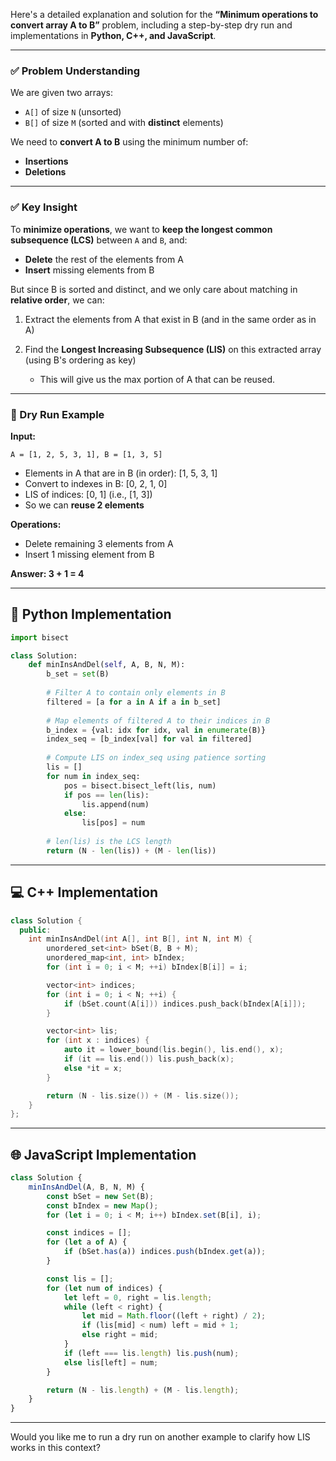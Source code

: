 Here's a detailed explanation and solution for the **“Minimum operations to convert array A to B”** problem, including a step-by-step dry run and implementations in **Python, C++, and JavaScript**.

---

### ✅ Problem Understanding

We are given two arrays:

* `A[]` of size `N` (unsorted)
* `B[]` of size `M` (sorted and with **distinct** elements)

We need to **convert A to B** using the minimum number of:

* **Insertions**
* **Deletions**

---

### ✅ Key Insight

To **minimize operations**, we want to **keep the longest common subsequence (LCS)** between `A` and `B`, and:

* **Delete** the rest of the elements from A
* **Insert** missing elements from B

But since B is sorted and distinct, and we only care about matching in **relative order**, we can:

1. Extract the elements from A that exist in B (and in the same order as in A)
2. Find the **Longest Increasing Subsequence (LIS)** on this extracted array (using B's ordering as key)

   * This will give us the max portion of A that can be reused.

---

### 🧠 Dry Run Example

**Input:**

```
A = [1, 2, 5, 3, 1], B = [1, 3, 5]
```

* Elements in A that are in B (in order): \[1, 5, 3, 1]
* Convert to indexes in B: \[0, 2, 1, 0]
* LIS of indices: \[0, 1] (i.e., \[1, 3])
* So we can **reuse 2 elements**

**Operations:**

* Delete remaining 3 elements from A
* Insert 1 missing element from B

**Answer: 3 + 1 = 4**

---

## 🐍 Python Implementation

```python
import bisect

class Solution:
    def minInsAndDel(self, A, B, N, M):
        b_set = set(B)
        
        # Filter A to contain only elements in B
        filtered = [a for a in A if a in b_set]
        
        # Map elements of filtered A to their indices in B
        b_index = {val: idx for idx, val in enumerate(B)}
        index_seq = [b_index[val] for val in filtered]
        
        # Compute LIS on index_seq using patience sorting
        lis = []
        for num in index_seq:
            pos = bisect.bisect_left(lis, num)
            if pos == len(lis):
                lis.append(num)
            else:
                lis[pos] = num
        
        # len(lis) is the LCS length
        return (N - len(lis)) + (M - len(lis))
```

---

## 💻 C++ Implementation

```cpp
class Solution {
  public:
    int minInsAndDel(int A[], int B[], int N, int M) {
        unordered_set<int> bSet(B, B + M);
        unordered_map<int, int> bIndex;
        for (int i = 0; i < M; ++i) bIndex[B[i]] = i;

        vector<int> indices;
        for (int i = 0; i < N; ++i) {
            if (bSet.count(A[i])) indices.push_back(bIndex[A[i]]);
        }

        vector<int> lis;
        for (int x : indices) {
            auto it = lower_bound(lis.begin(), lis.end(), x);
            if (it == lis.end()) lis.push_back(x);
            else *it = x;
        }

        return (N - lis.size()) + (M - lis.size());
    }
};
```

---

## 🌐 JavaScript Implementation

```javascript
class Solution {
    minInsAndDel(A, B, N, M) {
        const bSet = new Set(B);
        const bIndex = new Map();
        for (let i = 0; i < M; i++) bIndex.set(B[i], i);

        const indices = [];
        for (let a of A) {
            if (bSet.has(a)) indices.push(bIndex.get(a));
        }

        const lis = [];
        for (let num of indices) {
            let left = 0, right = lis.length;
            while (left < right) {
                let mid = Math.floor((left + right) / 2);
                if (lis[mid] < num) left = mid + 1;
                else right = mid;
            }
            if (left === lis.length) lis.push(num);
            else lis[left] = num;
        }

        return (N - lis.length) + (M - lis.length);
    }
}
```

---

Would you like me to run a dry run on another example to clarify how LIS works in this context?
